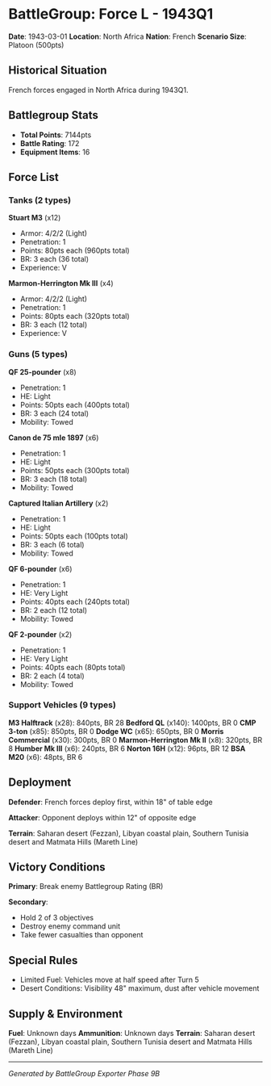 # BattleGroup: Force L - 1943Q1

**Date**: 1943-03-01
**Location**: North Africa
**Nation**: French
**Scenario Size**: Platoon (500pts)

## Historical Situation

French forces engaged in North Africa during 1943Q1.

## Battlegroup Stats

- **Total Points**: 7144pts
- **Battle Rating**: 172
- **Equipment Items**: 16

## Force List

### Tanks (2 types)

**Stuart M3** (x12)
- Armor: 4/2/2 (Light)
- Penetration: 1
- Points: 80pts each (960pts total)
- BR: 3 each (36 total)
- Experience: V

**Marmon-Herrington Mk III** (x4)
- Armor: 4/2/2 (Light)
- Penetration: 1
- Points: 80pts each (320pts total)
- BR: 3 each (12 total)
- Experience: V

### Guns (5 types)

**QF 25-pounder** (x8)
- Penetration: 1
- HE: Light
- Points: 50pts each (400pts total)
- BR: 3 each (24 total)
- Mobility: Towed

**Canon de 75 mle 1897** (x6)
- Penetration: 1
- HE: Light
- Points: 50pts each (300pts total)
- BR: 3 each (18 total)
- Mobility: Towed

**Captured Italian Artillery** (x2)
- Penetration: 1
- HE: Light
- Points: 50pts each (100pts total)
- BR: 3 each (6 total)
- Mobility: Towed

**QF 6-pounder** (x6)
- Penetration: 1
- HE: Very Light
- Points: 40pts each (240pts total)
- BR: 2 each (12 total)
- Mobility: Towed

**QF 2-pounder** (x2)
- Penetration: 1
- HE: Very Light
- Points: 40pts each (80pts total)
- BR: 2 each (4 total)
- Mobility: Towed

### Support Vehicles (9 types)

**M3 Halftrack** (x28): 840pts, BR 28
**Bedford QL** (x140): 1400pts, BR 0
**CMP 3-ton** (x85): 850pts, BR 0
**Dodge WC** (x65): 650pts, BR 0
**Morris Commercial** (x30): 300pts, BR 0
**Marmon-Herrington Mk II** (x8): 320pts, BR 8
**Humber Mk III** (x6): 240pts, BR 6
**Norton 16H** (x12): 96pts, BR 12
**BSA M20** (x6): 48pts, BR 6

## Deployment

**Defender**: French forces deploy first, within 18" of table edge

**Attacker**: Opponent deploys within 12" of opposite edge

**Terrain**: Saharan desert (Fezzan), Libyan coastal plain, Southern Tunisia desert and Matmata Hills (Mareth Line)

## Victory Conditions

**Primary**: Break enemy Battlegroup Rating (BR)

**Secondary**:
- Hold 2 of 3 objectives
- Destroy enemy command unit
- Take fewer casualties than opponent

## Special Rules

- Limited Fuel: Vehicles move at half speed after Turn 5
- Desert Conditions: Visibility 48" maximum, dust after vehicle movement

## Supply & Environment

**Fuel**: Unknown days
**Ammunition**: Unknown days
**Terrain**: Saharan desert (Fezzan), Libyan coastal plain, Southern Tunisia desert and Matmata Hills (Mareth Line)

---

*Generated by BattleGroup Exporter Phase 9B*
